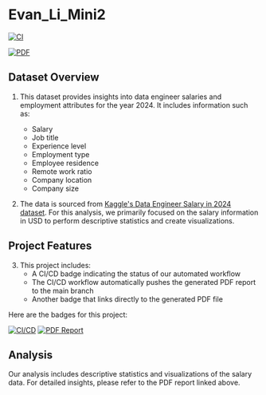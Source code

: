 # Evan_Li_Mini2

[![CI](https://github.com/bionicotaku/Evan_Li_Mini2/actions/workflows/cicd.yml/badge.svg)](https://github.com/bionicotaku/Evan_Li_Mini2/actions/workflows/cicd.yml)

[![PDF](https://img.shields.io/badge/PDF-Salary%20Report-green?logo=adobe-acrobat-reader)](https://github.com/bionicotaku/Evan_Li_Mini2/blob/main/salary_analysis.pdf)

## Dataset Overview

1. This dataset provides insights into data engineer salaries and employment attributes for the year 2024. It includes information such as:
   - Salary
   - Job title
   - Experience level
   - Employment type
   - Employee residence
   - Remote work ratio
   - Company location
   - Company size

2. The data is sourced from [Kaggle's Data Engineer Salary in 2024 dataset](https://www.kaggle.com/datasets/chopper53/data-engineer-salary-in-2024). For this analysis, we primarily focused on the salary information in USD to perform descriptive statistics and create visualizations.

## Project Features

3. This project includes:
   - A CI/CD badge indicating the status of our automated workflow
   - The CI/CD workflow automatically pushes the generated PDF report to the main branch
   - Another badge that links directly to the generated PDF file

Here are the badges for this project:

[![CI/CD](https://github.com/bionicotaku/Evan_Li_Mini2/actions/workflows/main.yml/badge.svg)](https://github.com/bionicotaku/Evan_Li_Mini2/actions/workflows/main.yml)
[![PDF Report](https://img.shields.io/badge/PDF-View%20Report-blue?style=flat-square&logo=adobe-acrobat-reader)](https://github.com/bionicotaku/Evan_Li_Mini2/raw/main/salary_analysis.pdf)

## Analysis

Our analysis includes descriptive statistics and visualizations of the salary data. For detailed insights, please refer to the PDF report linked above.